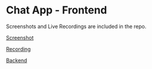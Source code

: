# Chat App - Frontend

Screenshots and Live Recordings are included in the repo.

[Screenshot](https://github.com/nirajpandey034/ChatApp-Frontend/blob/master/ChatApp-Screenshot.png)

[Recording](https://github.com/nirajpandey034/ChatApp-Frontend/blob/master/ChatApp-Recording.mp4)

[Backend](https://github.com/nirajpandey034/ChatApp-Backend)
